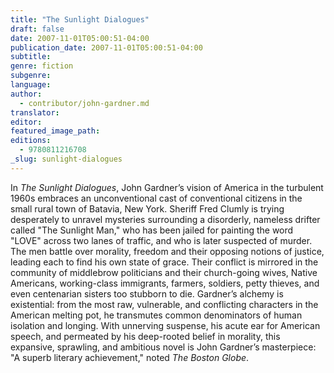 ```yaml
---
title: "The Sunlight Dialogues"
draft: false
date: 2007-11-01T05:00:51-04:00
publication_date: 2007-11-01T05:00:51-04:00
subtitle:
genre: fiction
subgenre:
language:
author:
  - contributor/john-gardner.md
translator:
editor:
featured_image_path:
editions:
  - 9780811216708
_slug: sunlight-dialogues
---
```


In _The Sunlight Dialogues_, John Gardner’s vision of America in the turbulent 1960s embraces an unconventional cast of conventional citizens in the small rural town of Batavia, New York. Sheriff Fred Clumly is trying desperately to unravel mysteries surrounding a disorderly, nameless drifter called "The Sunlight Man," who has been jailed for painting the word "LOVE" across two lanes of traffic, and who is later suspected of murder. The men battle over morality, freedom and their opposing notions of justice, leading each to find his own state of grace. Their conflict is mirrored in the community of middlebrow politicians and their church-going wives, Native Americans, working-class immigrants, farmers, soldiers, petty thieves, and even centenarian sisters too stubborn to die. Gardner’s alchemy is existential: from the most raw, vulnerable, and conflicting characters in the American melting pot, he transmutes common denominators of human isolation and longing. With unnerving suspense, his acute ear for American speech, and permeated by his deep-rooted belief in morality, this expansive, sprawling, and ambitious novel is John Gardner’s masterpiece: "A superb literary achievement," noted _The Boston Globe_.

